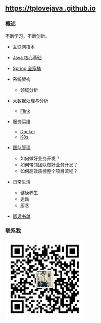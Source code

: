 ##  [https://tplovejava .github.io](https://tplovejava.github.io)
### 概述
不断学习，不断创新。

- 互联网技术
 - [Java 核心基础](https://runcoding.github.io/?sidebar=develop/back_end/java#/)
 - [Spring 全家桶](https://runcoding.github.io/?sidebar=develop/back_end/java#/develop/back_end/java/wiki/information/spring/spring_info)
 - 系统架构
   - 领域分析
 - 大数据处理与分析
   - [Flink](https://runcoding.github.io/?sidebar=develop/back_end/massive_data#/develop/back_end/massive_data/wiki/flink/flink)
 - 服务运维
   - [Docker](https://runcoding.github.io/?sidebar=develop/cloud/docker#/develop/cloud/docker/experience)
   - [K8s](https://runcoding.github.io/?sidebar=develop/cloud/kubernetes#/develop/cloud/kubernetes/k8s-for-docker-desktop/README)

- [团队管理](https://runcoding.github.io/?sidebar=team#/team/wiki/home)
  - 如何做好业务开发？
  - 如何带领团队做好业务开发？
  - 如何高效质控整个项目流程？
- 日常生活
  - 健康养生
  - 运动
  - 厨艺
- [阅读书单](https://runcoding.github.io/#/wiki/information/books)


### 联系我
<img width="250" height="250" src="https://raw.githubusercontent.com/runcoding/static/master/wiki/pic/171542031211_.pic.jpg"/>



